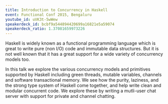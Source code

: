 ```yaml
---
title: Introduction to Concurrency in Haskell
event: Functional Conf 2015, Bengaluru
youtube_id: uVK3t-5wWew
speakerdeck_id: bcbf9a544894420699a16821e5a59074
speakerdeck_ratio: 1.37081659973226
---
```

Haskell is widely known as a functional programming language which is great to write pure (non I/O) code and immutable data structures. But it is not well known that it has a great support for a wide variety of concurrency models too.

In this talk we explore the various concurrency models and primitives supported by Haskell including green threads, mutable variables, channels and software transactional memory. We see how the purity, laziness, and the strong type system of Haskell come together, and help write clean and modular concurrent code. We explore these by writing a mutli-user chat server with support for private and channel chatting.